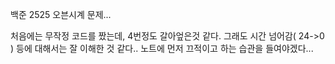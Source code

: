 백준 2525 오븐시계 문제...

처음에는 무작정 코드를 짰는데, 4번정도 갈아엎은것 같다.
그래도 시간 넘어감( 24->0 ) 등에 대해서는 잘 이해한 것 같다..
노트에 먼저 끄적이고 하는 습관을 들여야겠다...
